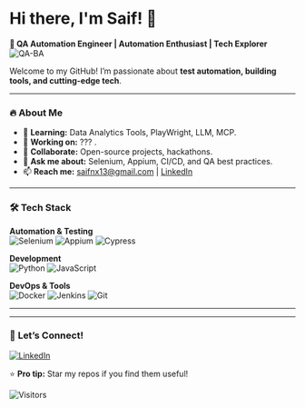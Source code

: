 # Hi there, I'm Saif! 👋  
**🚀 QA Automation Engineer | Automation Enthusiast | Tech Explorer**  ![QA-BA](https://img.shields.io/badge/QA-DA-blue)

Welcome to my GitHub! I’m passionate about **test automation, building tools, and cutting-edge tech**. 

---

### 🔥 **About Me**  
- 🌱 **Learning:** Data Analytics Tools, PlayWright, LLM, MCP.  
- 💼 **Working on:** ??? .  
- 🤝 **Collaborate:** Open-source projects, hackathons.  
- 💬 **Ask me about:** Selenium, Appium, CI/CD, and QA best practices.  
- 📫 **Reach me:** saifnx13@gmail.com | [LinkedIn](https://www.linkedin.com/in/saifudheen-mm/)    

---

### 🛠️ **Tech Stack**  
**Automation & Testing**  
![Selenium](https://img.shields.io/badge/Selenium-43B02A?style=flat&logo=selenium&logoColor=white)
![Appium](https://img.shields.io/badge/Appium-1E1E1E?style=flat&logo=appium&logoColor=white)
![Cypress](https://img.shields.io/badge/Cypress-17202C?style=flat&logo=cypress&logoColor=white)  

**Development**  
![Python](https://img.shields.io/badge/Python-3776AB?style=flat&logo=python&logoColor=white)
![JavaScript](https://img.shields.io/badge/JavaScript-F7DF1E?style=flat&logo=javascript&logoColor=black)


**DevOps & Tools**  
![Docker](https://img.shields.io/badge/Docker-2496ED?style=flat&logo=docker&logoColor=white)
![Jenkins](https://img.shields.io/badge/Jenkins-D24939?style=flat&logo=jenkins&logoColor=white)
![Git](https://img.shields.io/badge/Git-F05032?style=flat&logo=git&logoColor=white)  

---

---

### 🤝 **Let’s Connect!**  
[![LinkedIn](https://img.shields.io/badge/LinkedIn-0A66C2?style=flat&logo=linkedin&logoColor=white)]([https://linkedin.com/in/yourprofile](https://www.linkedin.com/in/saifudheen-mm/))
 

⭐ **Pro tip:** Star my repos if you find them useful! 



![Visitors](https://visitor-badge.glitch.me/badge?page_id=your-username.your-username)
